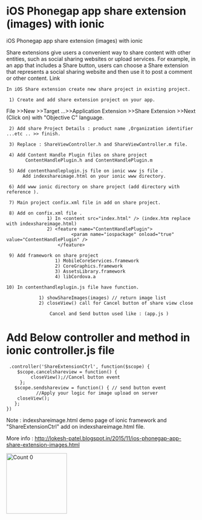 # iOS Phonegap app share extension (images) with ionic


iOS Phonegap app share extension (images) with ionic


Share extensions give users a convenient way to share content with other entities, such as social sharing websites or upload services. For example, in an app that includes a Share button, users can choose a Share extension that represents a social sharing website and then use it to post a comment or other content.  Link

    In iOS Share extension create new share project in existing project.

     1) Create and add share extension project on your app.
     
File >>New >>Target ...>>Application Extension >>Share Extension >>Next (Click on) with "Objective C" language.

     2) Add share Project Details : product name ,Organization identifier ...etc .. >> finish.

     3) Replace : ShareViewController.h and ShareViewController.m file.
      
     4) Add Content Handle Plugin files on share project 
           ContentHandlePlugin.h and ContentHandlePlugin.m
        
     5) Add contenthandleplugin.js file on ionic www js file . 
          Add indexshareimage.html on your ionic www directory.

     6) Add www ionic directory on share project (add directory with reference ).

     7) Main project confix.xml file in add on share project.
 
     8) Add on confix.xml file .
                   1) In <content src="index.html" /> (index.htm replace with indexshareimage.html)
                   2) <feature name="ContentHandlePlugin"> 
                            <param name="ios­package" onload="true" value="ContentHandlePlugin" /> 
                       </feature> 

     9) Add framework on share project 
                      1) MobileCoreServices.framework 
                      2) CoreGraphics.framework
                      3) AssetsLibrary.framework 
                      4) libCordova.a 

    10) In contenthandleplugin.js file have function.

                1) showShareImages(images) // return image list
                2) closeView() call for Cancel button of share view close 
           
                    Cancel and Send button used like : (app.js ) 
    

# Add Below controller and method in ionic controller.js file 

     .controller('ShareExtensionCtrl', function($scope) {
        $scope.cancelshareview = function() {
             closeView();//Cancel button event
         };
       $scope.sendshareview = function() { // send button event
               //Apply your logic for image upload on server
        closeView();
       };
    })

 Note : indexshareimage.html demo page of ionic framework and "ShareExtensionCtrl" add on indexshareimage.html file.

More info : http://lokesh-patel.blogspot.in/2015/11/ios-phonegap-app-share-extension-images.html

<a href="https://www.paypal.me/LokeshPatel" target="_blank"><img src="https://dl.dropboxusercontent.com/s/r5azqieu9stu0pc/pay-now-button-afme.png?dl=0" alt="Count 0" width="160"/></a>
